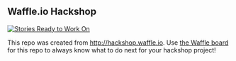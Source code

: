 ## Waffle.io Hackshop

[![Stories Ready to Work On](https://badge.waffle.io/zmon/team3.svg?label=ready&title=Cards%20Ready%20To%20Work%20On)](https://waffle.io/zmon/team3)

This repo was created from http://hackshop.waffle.io. Use [the Waffle board](https://waffle.io/zmon/team3) for this repo to always know what to do next for your hackshop project!